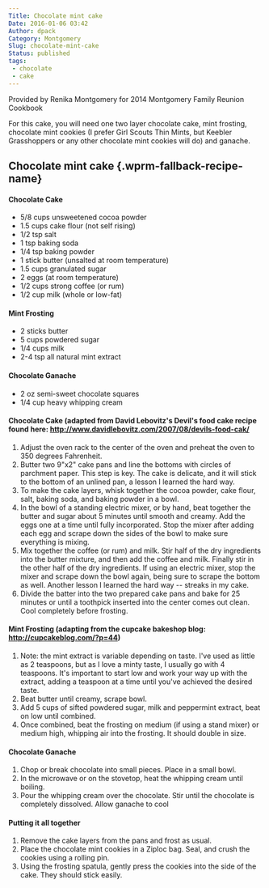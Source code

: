 ```yaml
---
Title: Chocolate mint cake
Date: 2016-01-06 03:42
Author: dpack
Category: Montgomery
Slug: chocolate-mint-cake
Status: published
tags:
 - chocolate
 - cake
---
```


Provided by Renika Montgomery for 2014 Montgomery Family Reunion Cookbook

For this cake, you will need one two layer chocolate cake, mint frosting, chocolate mint cookies (I prefer Girl Scouts Thin Mints, but Keebler Grasshoppers or any other chocolate mint cookies will do) and ganache. <!--WPRM Recipe 132-->

<div class="wprm-fallback-recipe">

Chocolate mint cake {.wprm-fallback-recipe-name}
-------------------

<div class="wprm-fallback-recipe-ingredients">

#### Chocolate Cake

-   5/8 cups unsweetened cocoa powder
-   1.5 cups cake flour (not self rising)
-   1/2 tsp salt
-   1 tsp baking soda
-   1/4 tsp baking powder
-   1 stick butter (unsalted at room temperature)
-   1.5 cups granulated sugar
-   2 eggs (at room temperature)
-   1/2 cups strong coffee (or rum)
-   1/2 cup milk (whole or low-fat)

#### Mint Frosting

-   2 sticks butter
-   5 cups powdered sugar
-   1/4 cups milk
-   2-4 tsp all natural mint extract

#### Chocolate Ganache

-   2 oz semi-sweet chocolate squares
-   1/4 cup heavy whipping cream

</div>

<div class="wprm-fallback-recipe-instructions">

#### Chocolate Cake (adapted from David Lebovitz's Devil's food cake recipe found here: http://www.davidlebovitz.com/2007/08/devils-food-cak/

1.  Adjust the oven rack to the center of the oven and preheat the oven to 350 degrees Fahrenheit.
2.  Butter two 9"x2" cake pans and line the bottoms with circles of parchment paper. This step is key. The cake is delicate, and it will stick to the bottom of an unlined pan, a lesson I learned the hard way.
3.  To make the cake layers, whisk together the cocoa powder, cake flour, salt, baking soda, and baking powder in a bowl.
4.  In the bowl of a standing electric mixer, or by hand, beat together the butter and sugar about 5 minutes until smooth and creamy. Add the eggs one at a time until fully incorporated. Stop the mixer after adding each egg and scrape down the sides of the bowl to make sure everything is mixing.
5.  Mix together the coffee (or rum) and milk. Stir half of the dry ingredients into the butter mixture, and then add the coffee and milk. Finally stir in the other half of the dry ingredients. If using an electric mixer, stop the mixer and scrape down the bowl again, being sure to scrape the bottom as well. Another lesson I learned the hard way -- streaks in my cake.
6.  Divide the batter into the two prepared cake pans and bake for 25 minutes or until a toothpick inserted into the center comes out clean. Cool completely before frosting.

#### Mint Frosting (adapting from the cupcake bakeshop blog: http://cupcakeblog.com/?p=44)

1.  Note: the mint extract is variable depending on taste. I've used as little as 2 teaspoons, but as I love a minty taste, I usually go with 4 teaspoons. It's important to start low and work your way up with the extract, adding a teaspoon at a time until you've achieved the desired taste.
2.  Beat butter until creamy, scrape bowl.
3.  Add 5 cups of sifted powdered sugar, milk and peppermint extract, beat on low until combined.
4.  Once combined, beat the frosting on medium (if using a stand mixer) or medium high, whipping air into the frosting. It should double in size.

#### Chocolate Ganache

1.  Chop or break chocolate into small pieces. Place in a small bowl.
2.  In the microwave or on the stovetop, heat the whipping cream until boiling.
3.  Pour the whipping cream over the chocolate. Stir until the chocolate is completely dissolved. Allow ganache to cool

#### Putting it all together

1.  Remove the cake layers from the pans and frost as usual.
2.  Place the chocolate mint cookies in a Ziploc bag. Seal, and crush the cookies using a rolling pin.
3.  Using the frosting spatula, gently press the cookies into the side of the cake. They should stick easily.

</div>

<div class="wprm-fallback-recipe-notes">

</div>

</div>

<!--End WPRM Recipe-->
